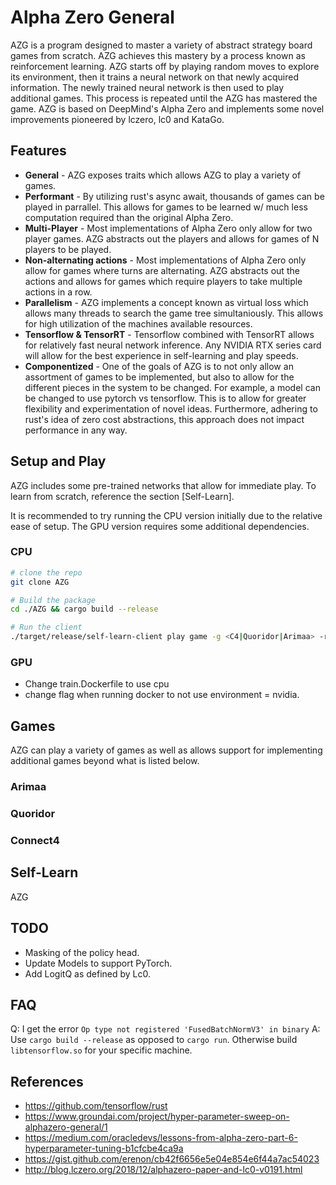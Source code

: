 # Alpha Zero General

AZG is a program designed to master a variety of abstract strategy board games from scratch. AZG achieves this mastery by a process known as reinforcement learning. AZG starts off by playing random moves to explore its environment, then it trains a neural network on that newly acquired information. The newly trained neural network is then used to play additional games. This process is repeated until the AZG has mastered the game. AZG is based on DeepMind's Alpha Zero and implements some novel improvements pioneered by lczero, lc0 and KataGo.

## Features

* **General** - AZG exposes traits which allows AZG to play a variety of games.
* **Performant** - By utilizing rust's async await, thousands of games can be played in parrallel. This allows for games to be learned w/ much less computation required than the original Alpha Zero.
* **Multi-Player** - Most implementations of Alpha Zero only allow for two player games. AZG abstracts out the players and allows for games of N players to be played.
* **Non-alternating actions** - Most implementations of Alpha Zero only allow for games where turns are alternating. AZG abstracts out the actions and allows for games which require players to take multiple actions in a row.
* **Parallelism** - AZG implements a concept known as virtual loss which allows many threads to search the game tree simultaniously. This allows for high utilization of the machines available resources.
* **Tensorflow & TensorRT** - Tensorflow combined with TensorRT allows for relatively fast neural network inference. Any NVIDIA RTX series card will allow for the best experience in self-learning and play speeds.
* **Componentized** - One of the goals of AZG is to not only allow an assortment of games to be implemented, but also to allow for the different pieces in the system to be changed. For example, a model can be changed to use pytorch vs tensorflow. This is to allow for greater flexibility and experimentation of novel ideas. Furthermore, adhering to rust's idea of zero cost abstractions, this approach does not impact performance in any way.

## Setup and Play

AZG includes some pre-trained networks that allow for immediate play. To learn from scratch, reference the section [Self-Learn].

It is recommended to try running the CPU version initially due to the relative ease of setup. The GPU version requires some additional dependencies.

### CPU

```bash
# clone the repo
git clone AZG

# Build the package
cd ./AZG && cargo build --release

# Run the client
./target/release/self-learn-client play game -g <C4|Quoridor|Arimaa> -r run-1
```

### GPU

* Change train.Dockerfile to use cpu
* change flag when running docker to not use environment = nvidia.

## Games

AZG can play a variety of games as well as allows support for implementing additional games beyond what is listed below.

### Arimaa

### Quoridor

### Connect4

## Self-Learn

AZG

## TODO

* Masking of the policy head.
* Update Models to support PyTorch.
* Add LogitQ as defined by Lc0.

## FAQ

Q: I get the error `Op type not registered 'FusedBatchNormV3' in binary`
A: Use `cargo build --release` as opposed to `cargo run`. Otherwise build `libtensorflow.so` for your specific machine.

## References

* https://github.com/tensorflow/rust
* https://www.groundai.com/project/hyper-parameter-sweep-on-alphazero-general/1
* https://medium.com/oracledevs/lessons-from-alpha-zero-part-6-hyperparameter-tuning-b1cfcbe4ca9a
* https://gist.github.com/erenon/cb42f6656e5e04e854e6f44a7ac54023
* http://blog.lczero.org/2018/12/alphazero-paper-and-lc0-v0191.html
